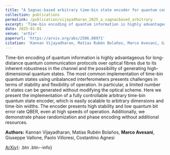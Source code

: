 ```yaml
---
title: "A Sagnac-based arbitrary time-bin state encoder for quantum communication applications"
collection: publications
permalink: /publication/vijayadharan_2025_a_sagnacbased_arbitrary
excerpt: 'Time-bin encoding of quantum information is highly advantageous for long-distance quantum communication protocols over optical fibres due to its inherent robustness in the channel and the possibility ...' if len(self.abstract) > 200 else self.abstract
date: 2025-01-01
venue: 'arXiv'
paperurl: 'https://arxiv.org/abs/2506.08971'
citation: 'Kannan Vijayadharan, Matías Rubén Bolaños, Marco Avesani, Giuseppe Vallone, Paolo Villoresi, Cost..., "A Sagnac-based arbitrary time-bin state encoder for quantum communication applications", arXiv, (2025).'
---
```


Time-bin encoding of quantum information is highly advantageous for long-distance quantum communication protocols over optical fibres due to its inherent robustness in the channel and the possibility of generating high-dimensional quantum states. The most common implementation of time-bin quantum states using unbalanced interferometers presents challenges in terms of stability and flexibility of operation. In particular, a limited number of states can be generated without modifying the optical scheme. Here we present the implementation of a fully controllable arbitrary time-bin quantum state encoder, which is easily scalable to arbitrary dimensions and time-bin widths. The encoder presents high stability and low quantum bit error rate QBER, even at high speeds of operation. Additionally, we demonstrate phase randomization and phase encoding without additional resources.

**Authors:** Kannan Vijayadharan, Matías Rubén Bolaños, **Marco Avesani**, Giuseppe Vallone, Paolo Villoresi, Costantino Agnesi


[ArXiv](https://arxiv.org/abs/2506.08971){: .btn .btn--info}
